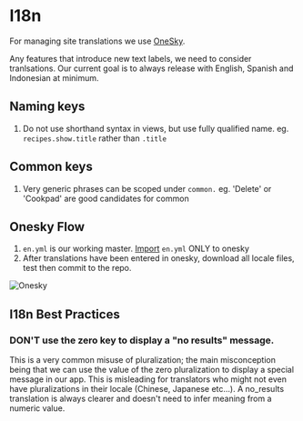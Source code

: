# I18n

For managing site translations we use [OneSky](http://oneskyapp.com).

Any features that introduce new text labels, we need to consider
tranlsations. Our current goal is to always release with English,
Spanish and Indonesian at minimum.


## Naming keys
1. Do not use shorthand syntax in views, but use fully qualified name.
   eg. `recipes.show.title` rather than `.title`

## Common keys
1. Very generic phrases can be scoped under `common.` eg. 'Delete' or
   'Cookpad' are good candidates for common

## Onesky Flow
1. `en.yml` is our working master.
   [Import](http://ospft7w.oneskyapp.com/admin/project-group/projects/project-group/4526) `en.yml` ONLY to
   onesky
2. After translations have been entered in onesky, download all locale
   files, test then commit to the repo.


![Onesky](https://github.com/cookpad/guides/blob/master/i18n/onesky.png)

## I18n Best Practices

### DON'T use the zero key to display a "no results" message.

This is a very common misuse of pluralization; the main misconception
being that we can use the value of the zero pluralization to display a
special message in our app. This is misleading for translators who might
not even have pluralizations in their locale (Chinese, Japanese etc…). A
no_results translation is always clearer and doesn't need to infer
meaning from a numeric value.

